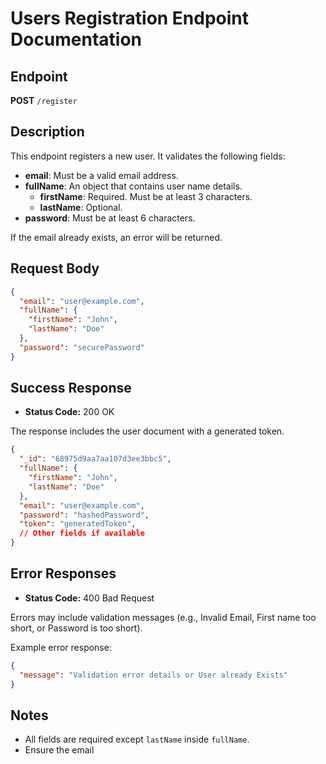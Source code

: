 # Users Registration Endpoint Documentation

## Endpoint

**POST** `/register`

## Description

This endpoint registers a new user. It validates the following fields:
- **email**: Must be a valid email address.
- **fullName**: An object that contains user name details.
  - **firstName**: Required. Must be at least 3 characters.
  - **lastName**: Optional.
- **password**: Must be at least 6 characters.

If the email already exists, an error will be returned.

## Request Body

```json
{
  "email": "user@example.com",
  "fullName": {
    "firstName": "John",
    "lastName": "Doe"
  },
  "password": "securePassword"
}
```

## Success Response

- **Status Code:** 200 OK

The response includes the user document with a generated token.

```json
{
  "_id": "68975d9aa7aa107d3ee3bbc5",
  "fullName": {
    "firstName": "John",
    "lastName": "Doe"
  },
  "email": "user@example.com",
  "password": "hashedPassword",
  "token": "generatedToken",
  // Other fields if available
}
```

## Error Responses

- **Status Code:** 400 Bad Request

Errors may include validation messages (e.g., Invalid Email, First name too short, or Password is too short).

Example error response:
```json
{
  "message": "Validation error details or User already Exists"
}
```

## Notes

- All fields are required except `lastName` inside `fullName`.
- Ensure the email